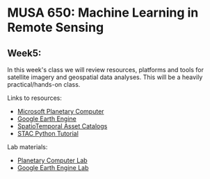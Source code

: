 # MUSA 650: Machine Learning in Remote Sensing

## Week5:

In this week's class we will review resources, platforms and tools for satellite imagery and geospatial data analyses. This will be a heavily practical/hands-on class.

Links to resources:

- [Microsoft Planetary Computer](https://planetarycomputer.microsoft.com)
- [Google Earth Engine](https://earthengine.google.com)
- [SpatioTemporal Asset Catalogs](https://stacspec.org)
- [STAC Python Tutorial](https://stacspec.org/en/tutorials/1-read-stac-python)

Lab materials:

- [Planetary Computer Lab](lab1_planetarycomputer.md)
- [Google Earth Engine Lab](lab2_gee.md)


